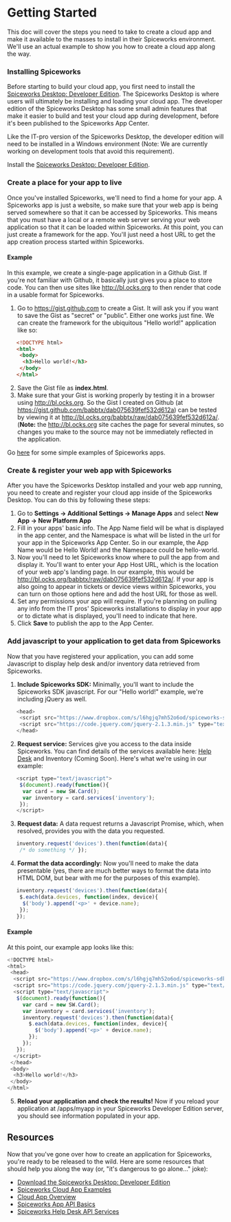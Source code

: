 # Getting Started

This doc will cover the steps you need to take to create a cloud app and make it available to the masses to install in their Spiceworks environment. We'll use an actual example to show you how to create a cloud app along the way.

### Installing Spiceworks

Before starting to build your cloud app, you first need to install the [Spiceworks Desktop: Developer Edition](http://community.spiceworks.com/private/app-center-dev-tools-beta/download).  The Spiceworks Desktop is where users will ultimately be installing and loading your cloud app.  The developer edition of the Spiceworks Desktop has some small admin features that make it easier to build and test your cloud app during development, before it's been published to the Spiceworks App Center.

Like the IT-pro version of the Spiceworks Desktop, the developer edition will need to be installed in a Windows environment (Note: We are currently working on development tools that avoid this requirement).

Install the [Spiceworks Desktop: Developer Edition](http://community.spiceworks.com/private/app-center-dev-tools-beta/download).

### Create a place for your app to live

Once you've installed Spiceworks, we'll need to find a home for your app. A Spiceworks app is just a website, so make sure that your web app is being served somewhere so that it can be accessed by Spiceworks.  This means that you must have a local or a remote web server serving your web application so that it can be loaded within Spiceworks. At this point, you can just create a framework for the app. You'll just need a host URL to get the app creation process started within Spiceworks.

#### Example
In this example, we create a single-page application in a Github Gist. If you're not familiar with Github, it basically just gives you a place to store code. You can then use sites like http://bl.ocks.org to then render that code in a usable format for Spiceworks.

1) Go to <https://gist.github.com> to create a Gist. It will ask you if you want to save the Gist as "secret" or "public". Either one works just fine. We can create the framework for the ubiquitous "Hello world!" application like so:

``` html
   <!DOCTYPE html>
   <html>
    <body>
     <h3>Hello world!</h3>
    </body>
   </html>
```
2) Save the Gist file as **index.html**.
3) Make sure that your Gist is working properly by testing it in a browser using <http://bl.ocks.org>. So the Gist I created on Github (at <https://gist.github.com/babbtx/dab075639fef532d612a>) can be tested by viewing it at <http://bl.ocks.org/babbtx/raw/dab075639fef532d612a/>.
   (**Note:** the http://bl.ocks.org site caches the page for several minutes, so changes you make to the source may not be immediately reflected in the application.

Go [here][Card Examples] for some simple examples of Spiceworks apps.

### Create & register your web app with Spiceworks

After you have the Spiceworks Desktop installed and your web app running, you need to create and register your cloud app inside of the Spiceworks Desktop. You can do this by following these steps:

1) Go to **Settings &rarr; Additional Settings &rarr; Manage Apps** and select **New App &rarr; New Platform App**
2) Fill in your apps' basic info. The App Name field will be what is displayed in the app center, and the Namespace is what will be listed in the url for your app in the Spiceworks App Center. So in our example, the App Name would be Hello World! and the Namespace could be hello-world.
3) Now you'll need to let Spiceworks know where to pull the app from and display it. You'll want to enter your App Host URL, which is the location of your web app's landing page. In our example, this would be http://bl.ocks.org/babbtx/raw/dab075639fef532d612a/. If your app is also going to appear in tickets or device views within Spiceworks, you can turn on those options here and add the host URL for those as well.
4) Set any permissions your app will require. If you're planning on pulling any info from the IT pros' Spiceworks installations to display in your app or to dictate what is displayed, you'll need to indicate that here.
5) Click **Save** to publish the app to the App Center.

### Add javascript to your application to get data from Spiceworks
Now that you have registered your application, you can add some Javascript to display help desk and/or inventory data retrieved from Spiceworks.

1) **Include Spiceworks SDK:** Minimally, you'll want to include the Spiceworks SDK javascript. For our "Hello world!" example, we're including jQuery as well.

``` javascript
   <head>
    <script src="https://www.dropbox.com/s/l6hgjq7mh52o6od/spiceworks-sdk.js?dl=1&raw=1" type="text/javascript"></script>
    <script src="https://code.jquery.com/jquery-2.1.3.min.js" type="text/javascript"></script>
   </head>
```

2) **Request service:** Services give you access to the data inside Spiceworks. You can find details of the services available here: [Help Desk](https://github.com/spiceworks/spiceworks-js-sdk/blob/master/docs/apis/helpdesk.md) and Inventory (Coming Soon). Here's what we're using in our example:

``` javascript
   <script type="text/javascript">
    $(document).ready(function(){
     var card = new SW.Card();
     var inventory = card.services('inventory');
    });
   </script>
```

3) **Request data:** A data request returns a Javascript Promise, which, when resolved, provides you with the data you requested.

``` javascript
   inventory.request('devices').then(function(data){
    /* do something */ });
```

4) **Format the data accordingly:** Now you'll need to make the data presentable (yes, there are much better ways to format the data into HTML DOM, but bear with me for the purposes of this example).

``` javascript
   inventory.request('devices').then(function(data){
    $.each(data.devices, function(index, device){
     $('body').append('<p>' + device.name);
    });
   });
```

#### Example
At this point, our example app looks like this:

``` javascript
<!DOCTYPE html>
<html>
 <head>
  <script src="https://www.dropbox.com/s/l6hgjq7mh52o6od/spiceworks-sdk.js?dl=1&raw=1" type="text/javascript"></script>
  <script src="https://code.jquery.com/jquery-2.1.3.min.js" type="text/javascript"></script>
  <script type="text/javascript">
   $(document).ready(function(){
     var card = new SW.Card();
     var inventory = card.services('inventory');
     inventory.request('devices').then(function(data){
       $.each(data.devices, function(index, device){
         $('body').append('<p>' + device.name);
       });
     });
   });
  </script>
 </head>
 <body>
  <h3>Hello world!</h3>
 </body>
</html>
```

5) **Reload your application and check the results!** Now if you reload your application at /apps/myapp in your Spiceworks Developer Edition server, you should see information populated in your app.

## Resources

Now that you've gone over how to create an application for Spiceworks, you're ready to be released to the wild. Here are some resources that should help you along the way (or, "it's dangerous to go alone..." joke):

* [Download the Spiceworks Desktop: Developer Edition](http://community.spiceworks.com/private/app-center-dev-tools-beta/download)
* [Spiceworks Cloud App Examples][Card Examples]
* [Cloud App Overview](https://github.com/spiceworks/spiceworks-js-sdk/blob/master/docs/CloudApps.md)
* [Spiceworks App API Basics](https://github.com/spiceworks/spiceworks-js-sdk/blob/master/docs/CanvasAppApis.md)
* [Spiceworks Help Desk API Services](https://github.com/spiceworks/spiceworks-js-sdk/blob/master/docs/apis/helpdesk.md)

[Cloud App API Basics]: https://github.com/spiceworks/spiceworks-js-sdk/blob/master/docs/CanvasAppApis.md "Spiceworks App API Basics"
[Desktop Dev Download]: http://www.spiceworks.com/ "Download the Spiceworks Desktop: Development Version"
[Card Examples]: http://github.com/spiceworks/ "Spiceworks Cloud App Card Examples"
[Card Examples Readme]: http://github.com/spiceworks/ "Spiceworks Cloud App Card Examples: README"
[Help Desk Services List]: /documentation/cloud-apps/helpdesk-service-reference "Spiceworks Help Desk API Services"
[Inventory Services List]: /documentation/cloud-apps/inventory-service-reference "Spiceworks Inventory API Services"
